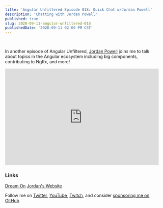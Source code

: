 ```yaml
---
title: 'Angular Unfiltered Episode 018: Quick Chat w/Jordan Powell'
description: 'Chatting with Jordan Powell'
published: true
slug: 2020-09-11-angular-unfiltered-018
publishedDate: '2020-09-11 02:00 PM CST'
---
```


<br/>

In another episode of Angular Unfiltered, [Jordan Powell](https://twitter.com/JordanPowell88) joins me to talk about topics in the Angular ecosystem including big components, contributing to NgRx, and more!

<div class="center">
  <iframe width="500" height="315" src="https://www.youtube.com/embed/RLW2gPIW_ZI" frameborder="0" allow="accelerometer; autoplay; encrypted-media; gyroscope; picture-in-picture" allowfullscreen></iframe>
</div>

### Links

[Dream On](https://dreamon.world)
[Jordan's Website](https://jordanpowell.online)

Follow me on [Twitter](https://twitter.com/brandontroberts), [YouTube](https://youtube.com/brandonrobertsdev), [Twitch](https://twitch.tv/brandontroberts), and consider [sponsoring me on GitHub](https://github.com/sponsors/brandonroberts).
